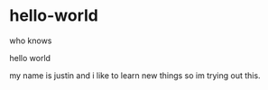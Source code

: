 # hello-world
who knows

hello world

my name is justin and i like to learn new things so im trying out this.
